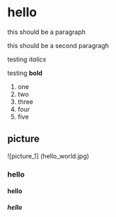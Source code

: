 # hello
this should be a paragraph

this should be a second paragragh

testing *italics*

testing **bold**

1. one
2. two
3. three
4. four
5. five

## picture
![picture_1] (hello_world.jpg)

### hello
#### hello
##### hello
